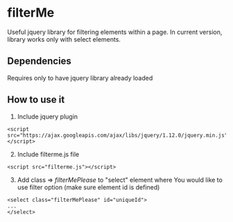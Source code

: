 # filterMe
Useful jquery library for filtering elements within a page. In current version, library works only with select elements. 

## Dependencies 

Requires only to have jquery library already loaded


## How to use it

1.  Include jquery plugin 
```
<script src="https://ajax.googleapis.com/ajax/libs/jquery/1.12.0/jquery.min.js"></script>
```
2.  Include filterme.js file
```
<script src="filterme.js"></script>
```
3.  Add class => *filterMePlease* to "select" element where You would like to use filter option (make sure element id is defined) 
```
<select class="filterMePlease" id="uniqueId">
...
</select>
```


